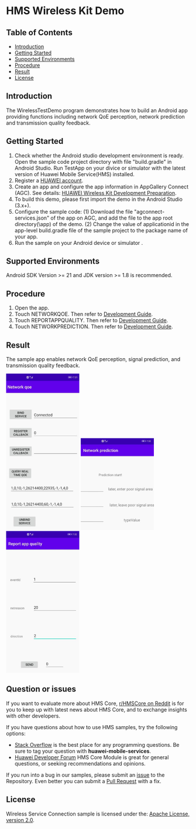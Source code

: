 # HMS Wireless Kit Demo
## Table of Contents

 * [Introduction](#introduction)
 * [Getting Started](#getting-started)
 * [Supported Environments](#supported-environments)
 * [Procedure](#procedure)
 * [Result](#result)
 * [License](#license)
 
## Introduction
The WirelessTestDemo program demonstrates how to build an Android app providing functions including network QoE perception, network prediction and transmission quality feedback.

## Getting Started

1. Check whether the Android studio development environment is ready. Open the sample code project directory with file "build.gradle" in Android Studio. Run TestApp on your divice or simulator with the latest version of Huawei Mobile Service(HMS) installed.
2. Register a [HUAWEI account](https://developer.huawei.com/consumer/en/).
3. Create an app and configure the app information in AppGallery Connect (AGC). 
See details: [HUAWEI Wireless Kit Development Preparation](https://developer.huawei.com/consumer/en/doc/development/HMSCore-Guides-V5/config-agc-0000001050749961-V5).
4. To build this demo, please first import the demo in the Android Studio (3.x+).
5. Configure the sample code:
     (1) Download the file "agconnect-services.json" of the app on AGC, and add the file to the app root directory(\app) of the demo. 
     (2) Change the value of applicationid in the app-level build.gradle file of the sample project to the package name of your app.
6. Run the sample on your Android device or simulator .

## Supported Environments
   Android SDK Version >= 21 and JDK version >= 1.8 is recommended.

## Procedure
1. Open the app.
2. Touch NETWORKQOE. Then refer to [Development Guide](https://developer.huawei.com/consumer/en/codelab/HMSWirelessKit/index.html#4). 
3. Touch REPORTAPPQUALITY. Then refer to [Development Guide](https://developer.huawei.com/consumer/en/doc/development/HMSCore-Guides/client-dev-procedure-0000001051075068). 
4. Touch NETWORKPREDICTION. Then refer to [Development Guide](https://developer.huawei.com/consumer/en/doc/development/HMSCore-Guides/client-dev-procedure-0000001051075068). 

## Result
The sample app enables network QoE perception, signal prediction, and transmission quality feedback.

<img src="https://github.com/HMS-Core/hms-wireless-demo-android/blob/master/image/result_1.JPG" width="200"> <img src="https://github.com/HMS-Core/hms-wireless-demo-android/blob/master/image/result_2.JPG" width="200"> <img src="https://github.com/HMS-Core/hms-wireless-demo-android/blob/master/image/result_3.JPG" width="200">

## Question or issues
If you want to evaluate more about HMS Core, [r/HMSCore on Reddit](https://www.reddit.com/r/HMSCore/) is for you to keep up with latest news about HMS Core, and to exchange insights with other developers.

If you have questions about how to use HMS samples, try the following options:
- [Stack Overflow](https://stackoverflow.com/questions/tagged/huawei-mobile-services) is the best place for any programming questions. Be sure to tag your question with 
**huawei-mobile-services**.
- [Huawei Developer Forum](https://forums.developer.huawei.com/forumPortal/en/home?fid=0101187876626530001) HMS Core Module is great for general questions, or seeking recommendations and opinions.

If you run into a bug in our samples, please submit an [issue](https://github.com/HMS-Core/hms-wireless-demo-android/issues) to the Repository. Even better you can submit a [Pull Request](https://github.com/HMS-Core/hms-wireless-demo-android/pulls) with a fix.

## License
Wireless Service Connection sample is licensed under the: [Apache License, version 2.0](http://www.apache.org/licenses/LICENSE-2.0).
